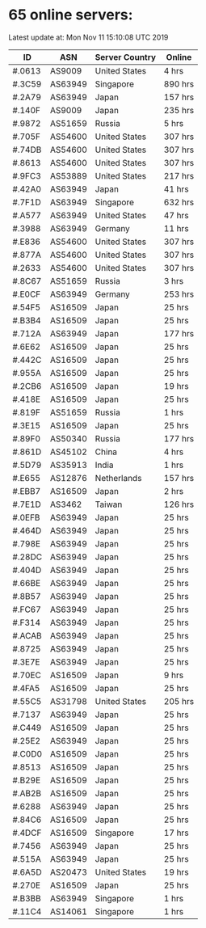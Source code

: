 # 65 online servers:

Latest update at: Mon Nov 11 15:10:08 UTC 2019

| ID | ASN | Server Country | Online |
| -- | --- | -------------- | ------ |
| #.0613 | AS9009 | United States | 4 hrs |
| #.3C59 | AS63949 | Singapore | 890 hrs |
| #.2A79 | AS63949 | Japan | 157 hrs |
| #.140F | AS9009 | Japan | 235 hrs |
| #.9872 | AS51659 | Russia | 5 hrs |
| #.705F | AS54600 | United States | 307 hrs |
| #.74DB | AS54600 | United States | 307 hrs |
| #.8613 | AS54600 | United States | 307 hrs |
| #.9FC3 | AS53889 | United States | 217 hrs |
| #.42A0 | AS63949 | Japan | 41 hrs |
| #.7F1D | AS63949 | Singapore | 632 hrs |
| #.A577 | AS63949 | United States | 47 hrs |
| #.3988 | AS63949 | Germany | 11 hrs |
| #.E836 | AS54600 | United States | 307 hrs |
| #.877A | AS54600 | United States | 307 hrs |
| #.2633 | AS54600 | United States | 307 hrs |
| #.8C67 | AS51659 | Russia | 3 hrs |
| #.E0CF | AS63949 | Germany | 253 hrs |
| #.54F5 | AS16509 | Japan | 25 hrs |
| #.B3B4 | AS16509 | Japan | 25 hrs |
| #.712A | AS63949 | Japan | 177 hrs |
| #.6E62 | AS16509 | Japan | 25 hrs |
| #.442C | AS16509 | Japan | 25 hrs |
| #.955A | AS16509 | Japan | 25 hrs |
| #.2CB6 | AS16509 | Japan | 19 hrs |
| #.418E | AS16509 | Japan | 25 hrs |
| #.819F | AS51659 | Russia | 1 hrs |
| #.3E15 | AS16509 | Japan | 25 hrs |
| #.89F0 | AS50340 | Russia | 177 hrs |
| #.861D | AS45102 | China | 4 hrs |
| #.5D79 | AS35913 | India | 1 hrs |
| #.E655 | AS12876 | Netherlands | 157 hrs |
| #.EBB7 | AS16509 | Japan | 2 hrs |
| #.7E1D | AS3462 | Taiwan | 126 hrs |
| #.0EFB | AS63949 | Japan | 25 hrs |
| #.464D | AS63949 | Japan | 25 hrs |
| #.798E | AS63949 | Japan | 25 hrs |
| #.28DC | AS63949 | Japan | 25 hrs |
| #.404D | AS63949 | Japan | 25 hrs |
| #.66BE | AS63949 | Japan | 25 hrs |
| #.8B57 | AS63949 | Japan | 25 hrs |
| #.FC67 | AS63949 | Japan | 25 hrs |
| #.F314 | AS63949 | Japan | 25 hrs |
| #.ACAB | AS63949 | Japan | 25 hrs |
| #.8725 | AS63949 | Japan | 25 hrs |
| #.3E7E | AS63949 | Japan | 25 hrs |
| #.70EC | AS16509 | Japan | 9 hrs |
| #.4FA5 | AS16509 | Japan | 25 hrs |
| #.55C5 | AS31798 | United States | 205 hrs |
| #.7137 | AS63949 | Japan | 25 hrs |
| #.C449 | AS16509 | Japan | 25 hrs |
| #.25E2 | AS63949 | Japan | 25 hrs |
| #.C0D0 | AS16509 | Japan | 25 hrs |
| #.8513 | AS16509 | Japan | 25 hrs |
| #.B29E | AS16509 | Japan | 25 hrs |
| #.AB2B | AS16509 | Japan | 25 hrs |
| #.6288 | AS63949 | Japan | 25 hrs |
| #.84C6 | AS16509 | Japan | 25 hrs |
| #.4DCF | AS16509 | Singapore | 17 hrs |
| #.7456 | AS63949 | Japan | 25 hrs |
| #.515A | AS63949 | Japan | 25 hrs |
| #.6A5D | AS20473 | United States | 19 hrs |
| #.270E | AS16509 | Japan | 25 hrs |
| #.B3BB | AS63949 | Singapore | 1 hrs |
| #.11C4 | AS14061 | Singapore | 1 hrs |

